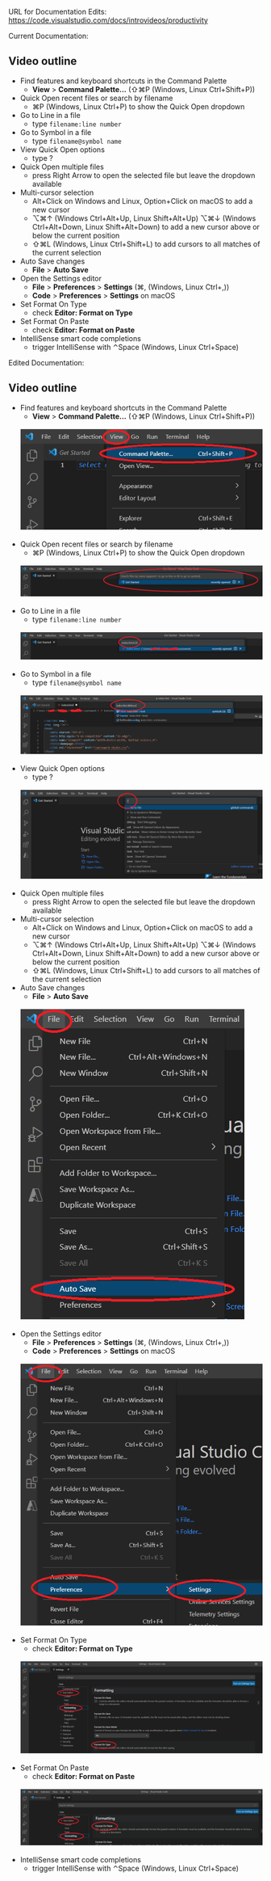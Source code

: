 URL for Documentation Edits: https://code.visualstudio.com/docs/introvideos/productivity

Current Documentation:

<h2 id="_video-outline" data-needslink="_video-outline">Video outline</h2>
<ul>
<li>Find features and keyboard shortcuts in the Command Palette
<ul>
<li><strong>View</strong> &gt; <strong>Command Palette...</strong> (<span class="dynamic-keybinding" data-commandId="workbench.action.showCommands" data-osx="⇧⌘P" data-win="Ctrl+Shift+P" data-linux="Ctrl+Shift+P"><span class="keybinding">⇧⌘P</span> (Windows, Linux <span class="keybinding">Ctrl+Shift+P</span>)</span>)</li>
</ul>
</li>
<li>Quick Open recent files or search by filename
<ul>
<li><span class="dynamic-keybinding" data-commandId="workbench.action.quickOpen" data-osx="⌘P" data-win="Ctrl+P" data-linux="Ctrl+P"><span class="keybinding">⌘P</span> (Windows, Linux <span class="keybinding">Ctrl+P</span>)</span> to show the Quick Open dropdown</li>
</ul>
</li>
<li>Go to Line in a file
<ul>
<li>type <code>filename:line number</code></li>
</ul>
</li>
<li>Go to Symbol in a file
<ul>
<li>type <code>filename@symbol name</code></li>
</ul>
</li>
<li>View Quick Open options
<ul>
<li>type <span class="keybinding">?</span></li>
</ul>
</li>
<li>Quick Open multiple files
<ul>
<li>press <span class="keybinding">Right Arrow</span> to open the selected file but leave the dropdown available</li>
</ul>
</li>
<li>Multi-cursor selection
<ul>
<li><span class="keybinding">Alt+Click</span> on Windows and Linux, <span class="keybinding">Option+Click</span> on macOS to add a new cursor</li>
<li><span class="dynamic-keybinding" data-commandId="editor.action.insertCursorAbove" data-osx="⌥⌘↑" data-win="Ctrl+Alt+Up" data-linux="Shift+Alt+Up"><span class="keybinding">⌥⌘↑</span> (Windows <span class="keybinding">Ctrl+Alt+Up</span>, Linux <span class="keybinding">Shift+Alt+Up</span>)</span> <span class="dynamic-keybinding" data-commandId="editor.action.insertCursorBelow" data-osx="⌥⌘↓" data-win="Ctrl+Alt+Down" data-linux="Shift+Alt+Down"><span class="keybinding">⌥⌘↓</span> (Windows <span class="keybinding">Ctrl+Alt+Down</span>, Linux <span class="keybinding">Shift+Alt+Down</span>)</span> to add a new cursor above or below the current position</li>
<li><span class="dynamic-keybinding" data-commandId="editor.action.selectHighlights" data-osx="⇧⌘L" data-win="Ctrl+Shift+L" data-linux="Ctrl+Shift+L"><span class="keybinding">⇧⌘L</span> (Windows, Linux <span class="keybinding">Ctrl+Shift+L</span>)</span> to add cursors to all matches of the current selection</li>
</ul>
</li>
<li>Auto Save changes
<ul>
<li><strong>File</strong> &gt; <strong>Auto Save</strong></li>
</ul>
</li>
<li>Open the Settings editor
<ul>
<li><strong>File</strong> &gt; <strong>Preferences</strong> &gt; <strong>Settings</strong> (<span class="dynamic-keybinding" data-commandId="workbench.action.openSettings" data-osx="⌘," data-win="Ctrl+," data-linux="Ctrl+,"><span class="keybinding">⌘,</span> (Windows, Linux <span class="keybinding">Ctrl+,</span>)</span>)</li>
<li><strong>Code</strong> &gt; <strong>Preferences</strong> &gt; <strong>Settings</strong> on macOS</li>
</ul>
</li>
<li>Set Format On Type
<ul>
<li>check <strong>Editor: Format on Type</strong></li>
</ul>
</li>
<li>Set Format On Paste
<ul>
<li>check <strong>Editor: Format on Paste</strong></li>
</ul>
</li>
<li>IntelliSense smart code completions
<ul>
<li>trigger IntelliSense with <span class="dynamic-keybinding" data-commandId="editor.action.triggerSuggest" data-osx="⌃Space" data-win="Ctrl+Space" data-linux="Ctrl+Space"><span class="keybinding">⌃Space</span> (Windows, Linux <span class="keybinding">Ctrl+Space</span>)</span></li>
</ul>
</li>
</ul>

Edited Documentation:

<h2 id="_video-outline" data-needslink="_video-outline">Video outline</h2>
<ul>
<li>Find features and keyboard shortcuts in the Command Palette
<ul>
<li><strong>View</strong> &gt; <strong>Command Palette...</strong> (<span class="dynamic-keybinding" data-commandId="workbench.action.showCommands" data-osx="⇧⌘P" data-win="Ctrl+Shift+P" data-linux="Ctrl+Shift+P"><span class="keybinding">⇧⌘P</span> (Windows, Linux <span class="keybinding">Ctrl+Shift+P</span>)</span>)</li>
</ul>
</li><br>
<img src="Productivity-Tips-Screenshots/open-command-palette.png"><br><br>
<li>Quick Open recent files or search by filename
<ul>
<li><span class="dynamic-keybinding" data-commandId="workbench.action.quickOpen" data-osx="⌘P" data-win="Ctrl+P" data-linux="Ctrl+P"><span class="keybinding">⌘P</span> (Windows, Linux <span class="keybinding">Ctrl+P</span>)</span> to show the Quick Open dropdown</li>
</ul>
</li><br>
<img src="Productivity-Tips-Screenshots/quick-open-dropdown.png"><br><br>
<li>Go to Line in a file
<ul>
<li>type <code>filename:line number</code></li>
</ul>
</li><br>
<img src="Productivity-Tips-Screenshots/go-to-line.png"><br><br>
<li>Go to Symbol in a file
<ul>
<li>type <code>filename@symbol name</code></li>
</ul>
</li><br>
<img src="Productivity-Tips-Screenshots/go-to-symbol.png"><br><br>
<li>View Quick Open options
<ul>
<li>type <span class="keybinding">?</span></li>
</ul>
</li><br>
<img src="Productivity-Tips-Screenshots/quick-open-options.png"><br><br>
<li>Quick Open multiple files
<ul>
<li>press <span class="keybinding">Right Arrow</span> to open the selected file but leave the dropdown available</li>
</ul>
</li>
<li>Multi-cursor selection
<ul>
<li><span class="keybinding">Alt+Click</span> on Windows and Linux, <span class="keybinding">Option+Click</span> on macOS to add a new cursor</li>
<li><span class="dynamic-keybinding" data-commandId="editor.action.insertCursorAbove" data-osx="⌥⌘↑" data-win="Ctrl+Alt+Up" data-linux="Shift+Alt+Up"><span class="keybinding">⌥⌘↑</span> (Windows <span class="keybinding">Ctrl+Alt+Up</span>, Linux <span class="keybinding">Shift+Alt+Up</span>)</span> <span class="dynamic-keybinding" data-commandId="editor.action.insertCursorBelow" data-osx="⌥⌘↓" data-win="Ctrl+Alt+Down" data-linux="Shift+Alt+Down"><span class="keybinding">⌥⌘↓</span> (Windows <span class="keybinding">Ctrl+Alt+Down</span>, Linux <span class="keybinding">Shift+Alt+Down</span>)</span> to add a new cursor above or below the current position</li>
<li><span class="dynamic-keybinding" data-commandId="editor.action.selectHighlights" data-osx="⇧⌘L" data-win="Ctrl+Shift+L" data-linux="Ctrl+Shift+L"><span class="keybinding">⇧⌘L</span> (Windows, Linux <span class="keybinding">Ctrl+Shift+L</span>)</span> to add cursors to all matches of the current selection</li>
</ul>
</li>
<li>Auto Save changes
<ul>
<li><strong>File</strong> &gt; <strong>Auto Save</strong></li>
</ul>
</li><br>
<img src="Productivity-Tips-Screenshots/auto-save.png"><br><br>
<li>Open the Settings editor
<ul>
<li><strong>File</strong> &gt; <strong>Preferences</strong> &gt; <strong>Settings</strong> (<span class="dynamic-keybinding" data-commandId="workbench.action.openSettings" data-osx="⌘," data-win="Ctrl+," data-linux="Ctrl+,"><span class="keybinding">⌘,</span> (Windows, Linux <span class="keybinding">Ctrl+,</span>)</span>)</li>
<li><strong>Code</strong> &gt; <strong>Preferences</strong> &gt; <strong>Settings</strong> on macOS</li>
</ul>
</li><br>
<img src="Productivity-Tips-Screenshots/open-settings.png"><br><br>
<li>Set Format On Type
<ul>
<li>check <strong>Editor: Format on Type</strong></li>
</ul>
</li><br>
<img src="Productivity-Tips-Screenshots/format-on-type.png"><br><br>
<li>Set Format On Paste
<ul>
<li>check <strong>Editor: Format on Paste</strong></li>
</ul>
</li><br>
<img src="Productivity-Tips-Screenshots/format-on-paste.png"><br><br>
<li>IntelliSense smart code completions
<ul>
<li>trigger IntelliSense with <span class="dynamic-keybinding" data-commandId="editor.action.triggerSuggest" data-osx="⌃Space" data-win="Ctrl+Space" data-linux="Ctrl+Space"><span class="keybinding">⌃Space</span> (Windows, Linux <span class="keybinding">Ctrl+Space</span>)</span></li>
</ul>
</li>
</ul>